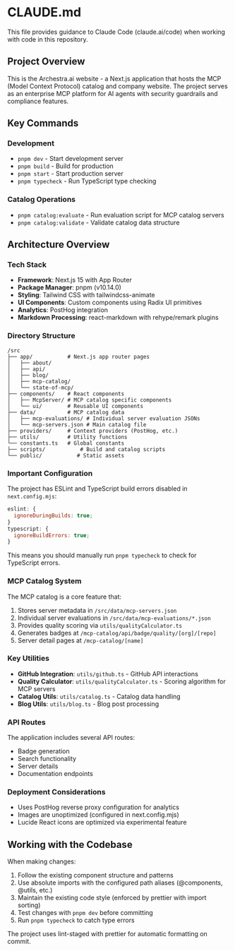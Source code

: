 # CLAUDE.md

This file provides guidance to Claude Code (claude.ai/code) when working with code in this repository.

## Project Overview

This is the Archestra.ai website - a Next.js application that hosts the MCP (Model Context Protocol) catalog and company website. The project serves as an enterprise MCP platform for AI agents with security guardrails and compliance features.

## Key Commands

### Development

- `pnpm dev` - Start development server
- `pnpm build` - Build for production
- `pnpm start` - Start production server
- `pnpm typecheck` - Run TypeScript type checking

### Catalog Operations

- `pnpm catalog:evaluate` - Run evaluation script for MCP catalog servers
- `pnpm catalog:validate` - Validate catalog data structure

## Architecture Overview

### Tech Stack

- **Framework**: Next.js 15 with App Router
- **Package Manager**: pnpm (v10.14.0)
- **Styling**: Tailwind CSS with tailwindcss-animate
- **UI Components**: Custom components using Radix UI primitives
- **Analytics**: PostHog integration
- **Markdown Processing**: react-markdown with rehype/remark plugins

### Directory Structure

```
/src
├── app/           # Next.js app router pages
│   ├── about/
│   ├── api/
│   ├── blog/
│   ├── mcp-catalog/
│   └── state-of-mcp/
├── components/    # React components
│   ├── McpServer/ # MCP catalog specific components
│   └── ui/        # Reusable UI components
├── data/          # MCP catalog data
│   ├── mcp-evaluations/ # Individual server evaluation JSONs
│   └── mcp-servers.json # Main catalog file
├── providers/     # Context providers (PostHog, etc.)
├── utils/         # Utility functions
└── constants.ts   # Global constants
├── scripts/           # Build and catalog scripts
└── public/           # Static assets
```

### Important Configuration

The project has ESLint and TypeScript build errors disabled in `next.config.mjs`:

```javascript
eslint: {
  ignoreDuringBuilds: true;
}
typescript: {
  ignoreBuildErrors: true;
}
```

This means you should manually run `pnpm typecheck` to check for TypeScript errors.

### MCP Catalog System

The MCP catalog is a core feature that:

1. Stores server metadata in `/src/data/mcp-servers.json`
2. Individual server evaluations in `/src/data/mcp-evaluations/*.json`
3. Provides quality scoring via `utils/qualityCalculator.ts`
4. Generates badges at `/mcp-catalog/api/badge/quality/[org]/[repo]`
5. Server detail pages at `/mcp-catalog/[name]`

### Key Utilities

- **GitHub Integration**: `utils/github.ts` - GitHub API interactions
- **Quality Calculator**: `utils/qualityCalculator.ts` - Scoring algorithm for MCP servers
- **Catalog Utils**: `utils/catalog.ts` - Catalog data handling
- **Blog Utils**: `utils/blog.ts` - Blog post processing

### API Routes

The application includes several API routes:

- Badge generation
- Search functionality
- Server details
- Documentation endpoints

### Deployment Considerations

- Uses PostHog reverse proxy configuration for analytics
- Images are unoptimized (configured in next.config.mjs)
- Lucide React icons are optimized via experimental feature

## Working with the Codebase

When making changes:

1. Follow the existing component structure and patterns
2. Use absolute imports with the configured path aliases (@components, @utils, etc.)
3. Maintain the existing code style (enforced by prettier with import sorting)
4. Test changes with `pnpm dev` before committing
5. Run `pnpm typecheck` to catch type errors

The project uses lint-staged with prettier for automatic formatting on commit.
